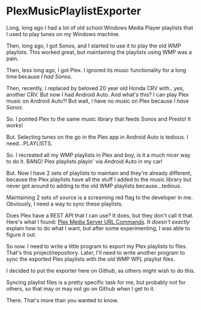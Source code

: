 # PlexMusicPlaylistExporter

Long, long ago I had a lot of old school Windows Media Player playlists that I used to play tunes on my Windows machine.

Then, long ago, I got Sonos, and I started to use it to play the old WMP playlists. This worked great, but maintaining the playlists using WMP was a pain.

Then, less long ago, I got Plex. I ignored its music functionality for a long time because *I had Sonos*.

Then, recently, I replaced by beloved 20 year old Honda CRV with...yes, another CRV. But now I had Android Auto. And what's this? I can play Plex music on Android Auto?! But wait, I have no music on Plex because *I have Sonos*.

So. I pointed Plex to the same music library that feeds Sonos and Presto! It works!

But. Selecting tunes on the go in the Plex app in Android Auto is tedious. I need...PLAYLISTS. 

So. I recreated all my WMP playlists in Plex and boy, is it a much nicer way to do it. BANG! Plex playlists playin' via Android Auto in my car!

But. Now I have 2 sets of playlists to maintain and they're already different, because the Plex playlists have all the stuff I added to the music library but never got around to adding to the old WMP playlists because...tedious.

Maintaining 2 sets of source is a screaming red flag to the developer in me. Obviously, I need a way to sync these playlists.

Does Plex have a REST API that I can use? It does, but they don't call it that. Here's what I found: [Plex Media Server URL Commands](https://support.plex.tv/articles/201638786-plex-media-server-url-commands/). It *doesn't exactly* explain how to do what I want, but after some experimenting, I was able to figure it out.

So now. I need to write a little program to export my Plex playlists to files. That's this project/repository. Later, I'll need to write another program to sync the exported Plex playlists with the old WMP WPL playlist files. 

I decided to put the exporter here on Github, as others might wish to do this. 

Syncing playlist files is a pretty specific task for me, but probably not for others, so that may or may not go on Github when I get to it.

There. That's more than you wanted to know.






